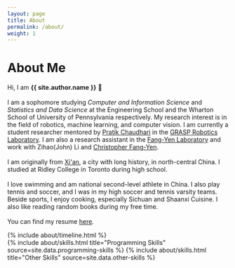 ```yaml
---
layout: page
title: About
permalink: /about/
weight: 1
---
```


# **About Me**

Hi, I am **{{ site.author.name }}** :wave:<br><br>
I am a sophomore studying <i>Computer and Information Science</i> and <i>Statistics and Data Science</i> at the Engineering School and the Wharton School of University of Pennsylvania respectively. My research interest is in the field of robotics, machine learning, and computer vision. I am currently a student researcher mentored by <a href="https://pratikac.github.io/" target="_blank">Pratik Chaudhari</a> in the <a href="https://www.grasp.upenn.edu/" target="_blank">GRASP Robotics Laboratory</a>. I am also a research assistant in the <a href="http://fangyenlab.seas.upenn.edu/" target="_blank">Fang-Yen Laboratory</a> and work with Zihao(John) Li and <a href="https://directory.seas.upenn.edu/christopher-fang-yen/" target="_blank">Christopher Fang-Yen</a>. 
<br><br>
I am originally from <a href="https://en.wikipedia.org/wiki/Xi%27an" target="_blank">Xi'an</a>, a city with long history, in north-central China. I studied at Ridley College in Toronto during high school. 
<br><br>
I love swimming and am national second-level athlete in China. I also play tennis and soccer, and I was in my high soccer and tennis varsity teams. Beside sports, I enjoy cooking, especially Sichuan and Shaanxi Cuisine. I also like reading random books during my free time.
<br><br>
You can find my resume <a href="siming-he.github.io/blob/master/assets/resume/Siming_Resume_12_22_2021.docx%5B36%5D.pdf" target="_blank">here</a>.

<div class="row">
{% include about/timeline.html %}
</div>

<div class="row">
{% include about/skills.html title="Programming Skills" source=site.data.programming-skills %}
{% include about/skills.html title="Other Skills" source=site.data.other-skills %}
</div>